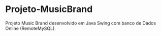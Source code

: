 # Projeto-MusicBrand
 Projeto Music Brand desenvolvido em Java Swing com banco de Dados Online (RemoteMySQL).
